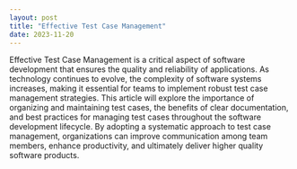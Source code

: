 ```yaml
---
layout: post
title: "Effective Test Case Management"
date: 2023-11-20
---
```


Effective Test Case Management is a critical aspect of software development that ensures the quality and reliability of applications. As technology continues to evolve, the complexity of software systems increases, making it essential for teams to implement robust test case management strategies. This article will explore the importance of organizing and maintaining test cases, the benefits of clear documentation, and best practices for managing test cases throughout the software development lifecycle. By adopting a systematic approach to test case management, organizations can improve communication among team members, enhance productivity, and ultimately deliver higher quality software products.
